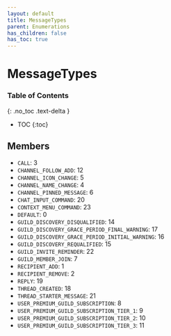 ```yaml
---
layout: default
title: MessageTypes
parent: Enumerations
has_children: false
has_toc: true
---
```


# MessageTypes
### Table of Contents
{: .no_toc .text-delta }

- TOC
{:toc}
## Members
- `CALL`: 3
- `CHANNEL_FOLLOW_ADD`: 12
- `CHANNEL_ICON_CHANGE`: 5
- `CHANNEL_NAME_CHANGE`: 4
- `CHANNEL_PINNED_MESSAGE`: 6
- `CHAT_INPUT_COMMAND`: 20
- `CONTEXT_MENU_COMMAND`: 23
- `DEFAULT`: 0
- `GUILD_DISCOVERY_DISQUALIFIED`: 14
- `GUILD_DISCOVERY_GRACE_PERIOD_FINAL_WARNING`: 17
- `GUILD_DISCOVERY_GRACE_PERIOD_INITIAL_WARNING`: 16
- `GUILD_DISCOVERY_REQUALIFIED`: 15
- `GUILD_INVITE_REMINDER`: 22
- `GUILD_MEMBER_JOIN`: 7
- `RECIPIENT_ADD`: 1
- `RECIPIENT_REMOVE`: 2
- `REPLY`: 19
- `THREAD_CREATED`: 18
- `THREAD_STARTER_MESSAGE`: 21
- `USER_PREMIUM_GUILD_SUBSCRIPTION`: 8
- `USER_PREMIUM_GUILD_SUBSCRIPTION_TIER_1`: 9
- `USER_PREMIUM_GUILD_SUBSCRIPTION_TIER_2`: 10
- `USER_PREMIUM_GUILD_SUBSCRIPTION_TIER_3`: 11

